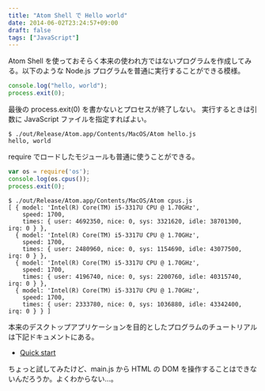```yaml
---
title: "Atom Shell で Hello world"
date: 2014-06-02T23:24:57+09:00
draft: false
tags: ["JavaScript"]
---
```

Atom Shell を使っておそらく本来の使われ方ではないプログラムを作成してみる。以下のような Node.js プログラムを普通に実行することができる模様。

``` js hello.js
console.log("hello, world");
process.exit(0);
```

最後の process.exit(0) を書かないとプロセスが終了しない。 実行するときは引数に JavaScript ファイルを指定すればよい。

``` console 実行結果
$ ./out/Release/Atom.app/Contents/MacOS/Atom hello.js
hello, world
```

require でロードしたモジュールも普通に使うことができる。

``` js cpus.js
var os = require('os');
console.log(os.cpus());
process.exit(0);
```

``` console 実行結果
$ ./out/Release/Atom.app/Contents/MacOS/Atom cpus.js
[ { model: 'Intel(R) Core(TM) i5-3317U CPU @ 1.70GHz',
    speed: 1700,
    times: { user: 4692350, nice: 0, sys: 3321620, idle: 38701300, irq: 0 } },
  { model: 'Intel(R) Core(TM) i5-3317U CPU @ 1.70GHz',
    speed: 1700,
    times: { user: 2480960, nice: 0, sys: 1154690, idle: 43077500, irq: 0 } },
  { model: 'Intel(R) Core(TM) i5-3317U CPU @ 1.70GHz',
    speed: 1700,
    times: { user: 4196740, nice: 0, sys: 2200760, idle: 40315740, irq: 0 } },
  { model: 'Intel(R) Core(TM) i5-3317U CPU @ 1.70GHz',
    speed: 1700,
    times: { user: 2333780, nice: 0, sys: 1036880, idle: 43342400, irq: 0 } } ]
```

本来のデスクトップアプリケーションを目的としたプログラムのチュートリアルは下記ドキュメントにある。

* [Quick start](https://github.com/atom/atom-shell/blob/master/docs/tutorial/quick-start.md)

ちょっと試してみたけど、main.js から HTML の DOM を操作することはできないんだろうか。よくわからない...。
